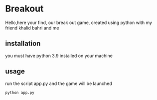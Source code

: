 # Breakout
Hello,here your find, our break out game, created using python with my friend khalid bahri and me

## installation
you must have python 3.9 installed on your machine

## usage
run the script app.py and the game will be launched
```bash
python app.py
```
